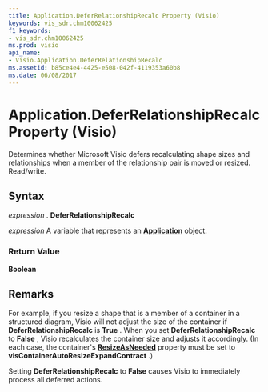 ```yaml
---
title: Application.DeferRelationshipRecalc Property (Visio)
keywords: vis_sdr.chm10062425
f1_keywords:
- vis_sdr.chm10062425
ms.prod: visio
api_name:
- Visio.Application.DeferRelationshipRecalc
ms.assetid: b85ce4e4-4425-e508-042f-4119353a60b8
ms.date: 06/08/2017
---
```



# Application.DeferRelationshipRecalc Property (Visio)

Determines whether Microsoft Visio defers recalculating shape sizes and relationships when a member of the relationship pair is moved or resized. Read/write.


## Syntax

 _expression_ . **DeferRelationshipRecalc**

 _expression_ A variable that represents an **[Application](Visio.Application.md)** object.


### Return Value

 **Boolean**


## Remarks

For example, if you resize a shape that is a member of a container in a structured diagram, Visio will not adjust the size of the container if  **DeferRelationshipRecalc** is **True** . When you set **DeferRelationshipRecalc** to **False** , Visio recalculates the container size and adjusts it accordingly. (In each case, the container's **[ResizeAsNeeded](Visio.ContainerProperties.ResizeAsNeeded.md)** property must be set to **visContainerAutoResizeExpandContract** .)

Setting  **DeferRelationshipRecalc** to **False** causes Visio to immediately process all deferred actions.


